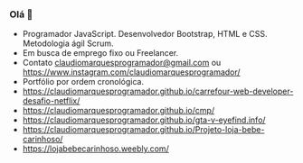 ### Olá 👋
- Programador JavaScript. Desenvolvedor Bootstrap, HTML e CSS. Metodologia ágil Scrum.
- Em busca de emprego fixo ou Freelancer.
- Contato claudiomarquesprogramador@gmail.com ou https://www.instagram.com/claudiomarquesprogramador/
- Portfólio por ordem cronológica.
- https://claudiomarquesprogramador.github.io/carrefour-web-developer-desafio-netflix/
- https://claudiomarquesprogramador.github.io/cmp/
- https://claudiomarquesprogramador.github.io/gta-v-eyefind.info/
- https://claudiomarquesprogramador.github.io/Projeto-loja-bebe-carinhoso/
- https://lojabebecarinhoso.weebly.com/
<!--
**claudiomarquesprogramador/claudiomarquesprogramador** is a ✨ _special_ ✨ repository because its `README.md` (this file) appears on your GitHub profile.

Here are some ideas to get you started:

- 🔭 I’m currently working on ...
- 🌱 I’m currently learning ...
- 👯 I’m looking to collaborate on ...
- 🤔 I’m looking for help with ...
- 💬 Ask me about ...
- 📫 How to reach me: ...
- 😄 Pronouns: ...
- ⚡ Fun fact: ...
-->
